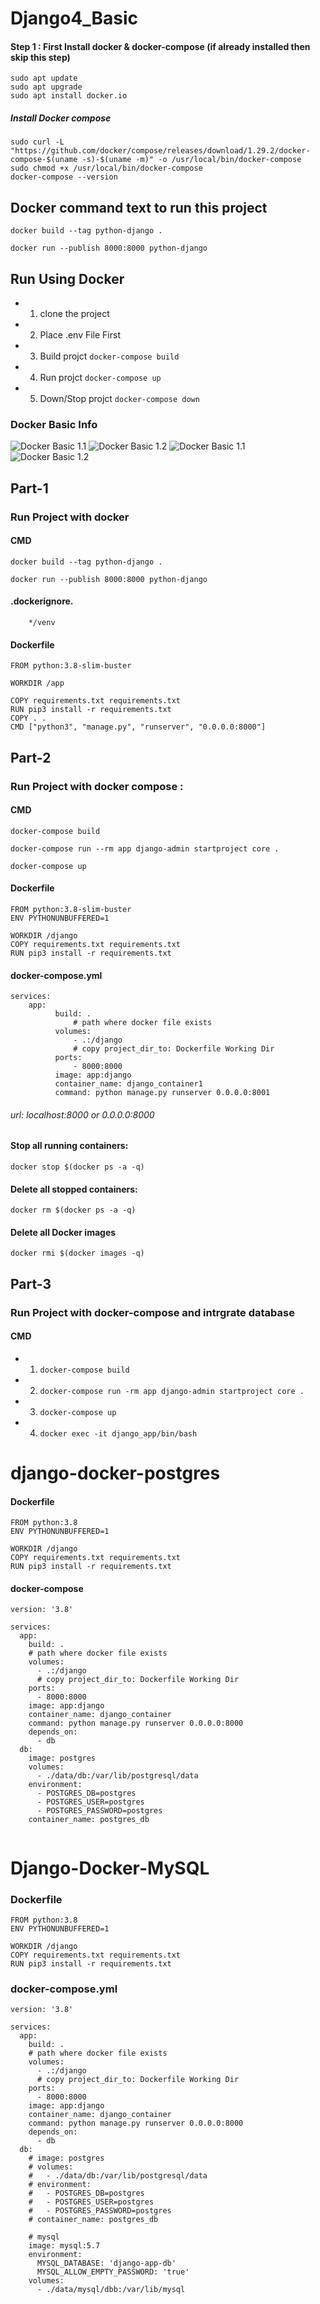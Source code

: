 # Django4_Basic

#### Step 1 : First Install docker & docker-compose (if already installed then skip this step)
```
sudo apt update
sudo apt upgrade
sudo apt install docker.io
```
##### Install Docker compose
```
sudo curl -L "https://github.com/docker/compose/releases/download/1.29.2/docker-compose-$(uname -s)-$(uname -m)" -o /usr/local/bin/docker-compose
sudo chmod +x /usr/local/bin/docker-compose
docker-compose --version
```

## Docker command text to run this project
```
docker build --tag python-django .
```
```
docker run --publish 8000:8000 python-django
```


## Run Using Docker
  - 1. clone the project
  - 2. Place .env File First 
  - 3. Build projct ``` docker-compose build ```
  - 4. Run projct ``` docker-compose up ```
  - 5. Down/Stop projct ``` docker-compose down ```


### Docker Basic Info
![Docker Basic 1.1 ](https://github.com/MdNazmul9/All-Django-Project_Need/blob/main/backend/doc/1.1.png)
![Docker Basic 1.2 ](https://github.com/MdNazmul9/All-Django-Project_Need/blob/main/backend/doc/1.2.png)
![Docker Basic 1.1 ](https://github.com/MdNazmul9/All-Django-Project_Need/blob/main/backend/doc/2.1.png)
![Docker Basic 1.2 ](https://github.com/MdNazmul9/All-Django-Project_Need/blob/main/backend/doc/2.2.png)


## Part-1
### Run Project with docker

  #### CMD 
     
  ```
  docker build --tag python-django .
  ```
  ```
  docker run --publish 8000:8000 python-django

  ```
  #### .dockerignore.
  ```
      */venv
  ```
  #### Dockerfile
  ```
  FROM python:3.8-slim-buster

  WORKDIR /app

  COPY requirements.txt requirements.txt
  RUN pip3 install -r requirements.txt
  COPY . .
  CMD ["python3", "manage.py", "runserver", "0.0.0.0:8000"]
  ```

## Part-2
### Run Project with docker compose :

  #### CMD 

  ```
  docker-compose build
  ```
  ```
  docker-compose run --rm app django-admin startproject core .
  ```
  ```
  docker-compose up
  ```
  #### Dockerfile
  ```
  FROM python:3.8-slim-buster
  ENV PYTHONUNBUFFERED=1

  WORKDIR /django
  COPY requirements.txt requirements.txt
  RUN pip3 install -r requirements.txt
  ```

  #### docker-compose.yml
  ```
  services:
      app:
            build: .
                # path where docker file exists
            volumes:
                - .:/django
                # copy project_dir_to: Dockerfile Working Dir
            ports:
                - 8000:8000
            image: app:django
            container_name: django_container1
            command: python manage.py runserver 0.0.0.0:8001

  ```
  ###### url: localhost:8000 or 0.0.0.0:8000
 
  #### Stop all running containers: 
  ```
  docker stop $(docker ps -a -q)
  ```
  #### Delete all stopped containers: 
  ```
  docker rm $(docker ps -a -q)
  ```
  #### Delete all Docker images
  ```
  docker rmi $(docker images -q)
  ```


## Part-3
### Run Project with docker-compose  and intrgrate database

  #### CMD 

  - 1. ``` docker-compose build ```
  - 2. ``` docker-compose run -rm app django-admin startproject core . ```
  - 3. ``` docker-compose up ```
  - 4. ``` docker exec -it django_app/bin/bash ```

# django-docker-postgres

  #### Dockerfile
  ```
  FROM python:3.8
  ENV PYTHONUNBUFFERED=1

  WORKDIR /django
  COPY requirements.txt requirements.txt
  RUN pip3 install -r requirements.txt
  ```

  #### docker-compose

  ```
  version: '3.8'

  services:
    app:
      build: .
      # path where docker file exists
      volumes:
        - .:/django
        # copy project_dir_to: Dockerfile Working Dir
      ports:
        - 8000:8000
      image: app:django
      container_name: django_container
      command: python manage.py runserver 0.0.0.0:8000
      depends_on:
        - db
    db:
      image: postgres
      volumes: 
        - ./data/db:/var/lib/postgresql/data
      environment:
        - POSTGRES_DB=postgres
        - POSTGRES_USER=postgres
        - POSTGRES_PASSWORD=postgres
      container_name: postgres_db
    
  ```
# Django-Docker-MySQL

  ### Dockerfile
  ```
  FROM python:3.8
  ENV PYTHONUNBUFFERED=1

  WORKDIR /django
  COPY requirements.txt requirements.txt
  RUN pip3 install -r requirements.txt
  ```
  ### docker-compose.yml
  
  ```
  version: '3.8'

  services:
    app:
      build: .
      # path where docker file exists
      volumes:
        - .:/django
        # copy project_dir_to: Dockerfile Working Dir
      ports:
        - 8000:8000
      image: app:django
      container_name: django_container
      command: python manage.py runserver 0.0.0.0:8000
      depends_on:
        - db
    db:
      # image: postgres
      # volumes: 
      #   - ./data/db:/var/lib/postgresql/data
      # environment:
      #   - POSTGRES_DB=postgres
      #   - POSTGRES_USER=postgres
      #   - POSTGRES_PASSWORD=postgres
      # container_name: postgres_db

      # mysql
      image: mysql:5.7
      environment:
        MYSQL_DATABASE: 'django-app-db'
        MYSQL_ALLOW_EMPTY_PASSWORD: 'true'
      volumes: 
        - ./data/mysql/dbb:/var/lib/mysql

  ```
